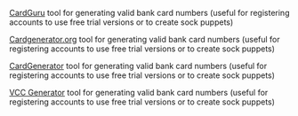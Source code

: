 
[CardGuru](https://cardguru.io/)
tool for generating valid bank card numbers (useful for registering accounts to use free trial versions or to create sock puppets)

[Cardgenerator.org](https://cardgenerator.org/)
tool for generating valid bank card numbers (useful for registering accounts to use free trial versions or to create sock puppets)

[CardGenerator](https://cardgenerator.io/)
tool for generating valid bank card numbers (useful for registering accounts to use free trial versions or to create sock puppets)

[VCC Generator](http://vccgenerator.org/)
tool for generating valid bank card numbers (useful for registering accounts to use free trial versions or to create sock puppets)
